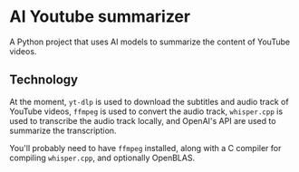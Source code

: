 # AI Youtube summarizer

A Python project that uses AI models to summarize the content of YouTube videos.


## Technology
At the moment, `yt-dlp` is used to download the subtitles and audio track of YouTube videos, `ffmpeg` is used to convert the audio track,
`whisper.cpp` is used to transcribe the audio track locally, and OpenAI's API are used to summarize the transcription.

You'll probably need to have `ffmpeg` installed, along with a C compiler for compiling `whisper.cpp`, and optionally OpenBLAS.
